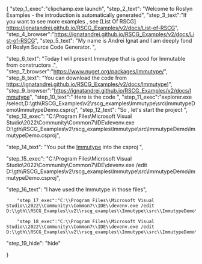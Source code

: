 {
    "step_1_exec":"clipchamp.exe launch",
    "step_2_text": "Welcome to Roslyn Examples - the introduction is automatically generated",
    "step_3_text":"If you want to see more examples , see  [List Of RSCG] https://ignatandrei.github.io/RSCG_Examples/v2/docs/List-of-RSCG",
    "step_4_browser":"https://ignatandrei.github.io/RSCG_Examples/v2/docs/List-of-RSCG",
    "step_5_text": "My name is Andrei Ignat and I am deeply fond of Roslyn Source Code Generator. ",

"step_6_text": "Today I will present Immutype  that is good for Immutable from constructors .",
"step_7_browser":"https://www.nuget.org/packages/Immutype/",
"step_8_text": "You can download the code from https://ignatandrei.github.io/RSCG_Examples/v2/docs/Immutype)",
"step_9_browser":"https://ignatandrei.github.io/RSCG_Examples/v2/docs/Immutype",
"step_10_text":" Here is the code ",
"step_11_exec":"explorer.exe /select,D:\\gth\\RSCG_Examples\\v2\\rscg_examples\\Immutype\\src\\ImmutypeDemo\\ImmutypeDemo.csproj",
"step_12_text": "So , let's start the project ",
"step_13_exec": "C:\\Program Files\\Microsoft Visual Studio\\2022\\Community\\Common7\\IDE\\devenv.exe D:\\gth\\RSCG_Examples\\v2\\rscg_examples\\Immutype\\src\\ImmutypeDemo\\ImmutypeDemo.csproj",

"step_14_text": "You put the  [Immutype](https://www.nuget.org/packages/Immutype/) into the csproj ",

"step_15_exec": "C:\\Program Files\\Microsoft Visual Studio\\2022\\Community\\Common7\\IDE\\devenv.exe /edit D:\\gth\\RSCG_Examples\\v2\\rscg_examples\\Immutype\\src\\ImmutypeDemo\\ImmutypeDemo.csproj",

"step_16_text": "I have used the Immutype in those files",


        "step_17_exec":"C:\\Program Files\\Microsoft Visual Studio\\2022\\Community\\Common7\\IDE\\devenv.exe /edit D:\\gth\\RSCG_Examples\\v2\\rscg_examples\\Immutype\\src\\ImmutypeDemo\\Person.cs",
    
        "step_18_exec":"C:\\Program Files\\Microsoft Visual Studio\\2022\\Community\\Common7\\IDE\\devenv.exe /edit D:\\gth\\RSCG_Examples\\v2\\rscg_examples\\Immutype\\src\\ImmutypeDemo\\Program.cs",
    
"step_19_hide": "hide"


}